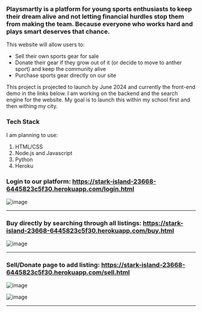 ### Playsmartly is a platform for young sports enthusiasts to keep their dream alive and not letting financial hurdles stop them from making the team. Because everyone who works hard and plays smart deserves that chance.

This website will allow users to:
- Sell their own sports gear for sale
-  Donate their gear if they grow out of it (or decide to move to anther sport) and keep the community alive
-   Purchase sports gear directly on our site

This project is projected to launch by June 2024 and currently the front-end demo in the links below. I am working on the backend and the search engine for the website. My goal is to launch this within my school first and then withing my city.

### Tech Stack

I am planning to use:
1) HTML/CSS
2) Node.js and Javascript
3) Python
4) Heroku

### Login to our platform: https://stark-island-23668-6445823c5f30.herokuapp.com/login.html

![image](https://github.com/atulya-singh/Playsmartly/assets/154584565/35defe62-9a30-4b94-9d1f-a6a50691394f)

<hr>

### Buy directly by searching through all listings: https://stark-island-23668-6445823c5f30.herokuapp.com/buy.html

![image](https://github.com/atulya-singh/Playsmartly/assets/154584565/53a4f082-b1a2-49df-9d7c-12f004acf491)

<hr>

### Sell/Donate page to add listing: https://stark-island-23668-6445823c5f30.herokuapp.com/sell.html

![image](https://github.com/atulya-singh/Playsmartly/assets/154584565/4304a418-e55b-463d-b2e0-62e09bea05de)

![image](https://github.com/atulya-singh/Playsmartly/assets/154584565/e94fb961-bee0-4e34-9781-6924d665ae6d)

<hr>


